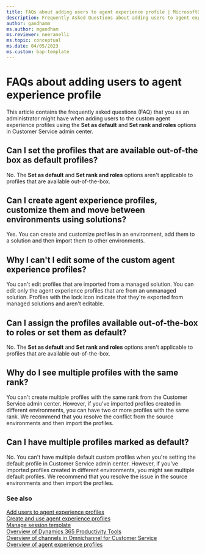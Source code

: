 ```yaml
---
title: FAQs about adding users to agent experience profile | MicrosoftDocs 
description: Frequently Asked Questions about adding users to agent experience profiles
author: gandhamm 
ms.author: mgandham
ms.reviewer: neeranelli
ms.topic: conceptual
ms.date: 04/05/2023 
ms.custom: bap-template 
---
```


# FAQs about adding users to agent experience profile

This article contains the frequently asked questions (FAQ) that you as an administrator might have when adding users to the custom agent experience profiles using the **Set as default** and **Set rank and roles** options in Customer Service admin center.

## Can I set the profiles that are available out-of-the box as default profiles?

No. The **Set as default** and **Set rank and roles** options aren't applicable to profiles that are available out-of-the-box.

## Can I create agent experience profiles, customize them and move between environments using solutions?
Yes. You can create and customize profiles in an environment, add them to a solution and then import them to other environments.

## Why I can't I edit some of the custom agent experience profiles?

You can't edit profiles that are imported from a managed solution. You can edit only the agent experience profiles that are from an unmanaged solution. Profiles with the lock icon indicate that they're exported from managed solutions and aren't editable.

## Can I assign the profiles available out-of-the-box to roles or set them as default?

No. The **Set as default** and **Set rank and roles** options aren't applicable to profiles that are available out-of-the-box.

## Why do I see multiple profiles with the same rank?

You can't create multiple profiles with the same rank from the Customer Service admin center. However, if  you've imported profiles created in different environments, you can have two or more profiles with the same rank. We recommend that you resolve the conflict from the source environments and then import the profiles.

## Can I have multiple profiles marked as default?

No. You can't have multiple default custom profiles when you're setting the default profile in Customer Service admin center.  However, if  you've imported profiles created in different environments, you might see multiple default profiles. We recommend that you resolve the issue in the source environments and then import the profiles.

### See also

[ Add users to agent experience profiles](add-profile-default.md)<br>
[Create and use agent experience profiles](create-agent-experience-profile.md)<br>
[Manage session template](session-templates.md)  
[Overview of Dynamics 365 Productivity Tools](productivity-tools.md)  
[Overview of channels in Omnichannel for Customer Service](../customer-service/channels.md)  
[Overview of agent experience profiles](overview.md) 